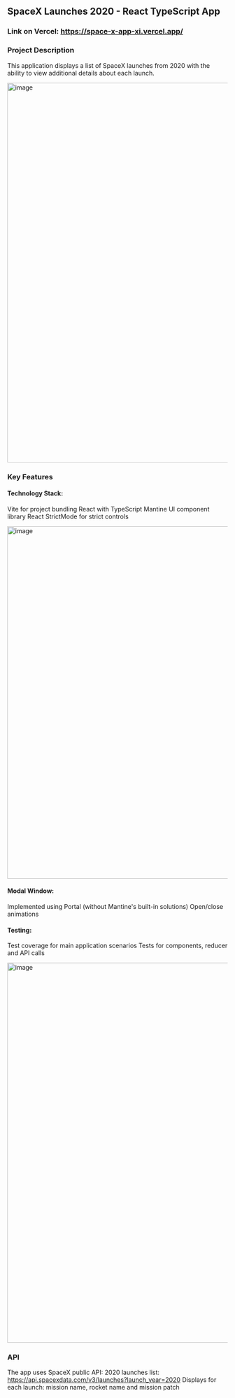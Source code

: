 ## SpaceX Launches 2020 - React TypeScript App

### Link on Vercel: https://space-x-app-xi.vercel.app/

### Project Description
This application displays a list of SpaceX launches from 2020 with the ability to view additional details about each launch.

<img width="1920" height="868" alt="image" src="https://github.com/user-attachments/assets/9e68e906-60ec-4818-9847-0457a294201d" />

### Key Features
#### Technology Stack:
Vite for project bundling
React with TypeScript
Mantine UI component library
React StrictMode for strict controls

<img width="1056" height="806" alt="image" src="https://github.com/user-attachments/assets/bcdbeb18-432e-40eb-b4a3-44a631a529d6" />

#### Modal Window:
Implemented using Portal (without Mantine's built-in solutions)
Open/close animations

#### Testing:
Test coverage for main application scenarios
Tests for components, reducer and API calls

<img width="1920" height="869" alt="image" src="https://github.com/user-attachments/assets/14cd7a8d-9fad-4d8b-ba72-abad730931d6" />

### API
The app uses SpaceX public API:
2020 launches list: https://api.spacexdata.com/v3/launches?launch_year=2020
Displays for each launch: mission name, rocket name and mission patch
